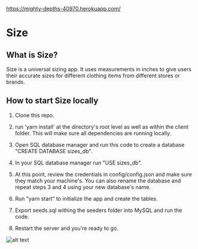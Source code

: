 https://mighty-depths-40970.herokuapp.com/

# Size

## What is Size?

Size is a universal sizing app. It uses measurements in inches to give users their accurate sizes for different clothing items from different stores or brands.

## How to start Size locally

1. Clone this repo.

2. run 'yarn install' at the directory's root level as well as within the client folder. This will make sure all dependencies are running locally.

3. Open SQL database manager and run this code to create a database "CREATE DATABASE sizes_db".

4. In your SQL database manager run "USE sizes_db".

5. At this point, review the credentials in config/config.json and make sure they match your machine's. You can also rename the database and repeat steps 3 and 4 using your new database's name.

6. Run "yarn start" to initialize the app and create the tables.

7. Export seeds.sql withing the seeders folder into MySQL and run the code.

8. Restart the server and you're ready to go.

![alt text](https://raw.githubusercontent.com/carlosfgutier/Size/master/client/public/images/sizeUI.png)